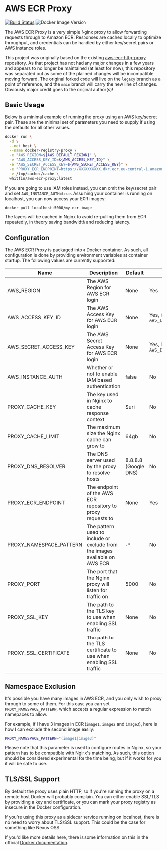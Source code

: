 # AWS ECR Proxy

[![Build Status](https://img.shields.io/github/actions/workflow/status/whitfin/aws-ecr-proxy/ci.yml?branch=main)](https://github.com/whitfin/aws-ecr-proxy/actions) ![Docker Image Version](https://img.shields.io/docker/v/whitfin/aws-ecr-proxy)

The AWS ECR Proxy is a very simple Nginx proxy to allow forwarding requests through to Amazon
ECR. Responses are cached locally to optimize throughput, and credentials can be handled by
either key/secret pairs or AWS instance roles.

This project was originally based on the existing [aws-ecr-http-proxy](https://github.com/Lotto24/aws-ecr-http-proxy)
repository. As that project has not had any major changes in a few years and appears to no longer
be maintained (at least for now), this repository was separated out as some of the planned changes
will be incompatible moving forward. The original forked code will live on the `legacy` branch as
a point of reference, and the `main` branch will carry the new line of changes. Obviously major
credit goes to the original author(s)!

## Basic Usage

Below is a minimal example of running the proxy using an AWS key/secret pair. These
are the minimal set of parameters you need to supply if using the defaults for all
other values.

```sh
docker run \
  -d \
  --net host \
  --name docker-registry-proxy \
  -e "AWS_REGION=${AWS_DEFAULT_REGION}" \
  -e "AWS_ACCESS_KEY_ID=${AWS_ACCESS_KEY_ID}" \
  -e "AWS_SECRET_ACCESS_KEY=${AWS_SECRET_ACCESS_KEY}" \
  -e "PROXY_ECR_ENDPOINT=https://XXXXXXXXXX.dkr.ecr.eu-central-1.amazonaws.com" \
  -v /tmp/cache:/cache \
  whitfin/aws-ecr-proxy:latest
```

If you are going to use IAM roles instead, you can omit the key/secret pair and set
`AWS_INSTANCE_AUTH=true`. Assuming your container is running on localhost, you can
now access your ECR images:

```sh
docker pull localhost:5000/my-ecr-image
```

The layers will be cached in Nginx to avoid re-pulling them from ECR repeatedly,
in theory saving bandwidth and reducing latency.

## Configuration

The AWS ECR Proxy is packaged into a Docker container. As such, all configuration is
done by providing environment variables at container startup. The following values
are currently supported:

| Name                    | Description                                                                 | Default              | Required                                   |
| ----------------------- | --------------------------------------------------------------------------- | -------------------- | ------------------------------------------ |
| AWS_REGION              | The AWS Region for AWS ECR login                                            | None                 | Yes                                        |
| AWS_ACCESS_KEY_ID       | The AWS Access Key for AWS ECR login                                        | None                 | Yes, if not using `AWS_INSTANCE_AUTH=true` |
| AWS_SECRET_ACCESS_KEY   | The AWS Secret Access Key for AWS ECR login                                 | None                 | Yes, if not using `AWS_INSTANCE_AUTH=true` |
| AWS_INSTANCE_AUTH       | Whether or not to enable IAM based authentication                           | false                | No                                         |
| PROXY_CACHE_KEY         | The key used in Nginx to cache response context                             | $uri                 | No                                         |
| PROXY_CACHE_LIMIT       | The maximum size the Nginx cache can grow to                                | 64gb                 | No                                         |
| PROXY_DNS_RESOLVER      | The DNS server used by the proxy to resolve hosts                           | 8.8.8.8 (Google DNS) | No                                         |
| PROXY_ECR_ENDPOINT      | The endpoint of the AWS ECR repository to proxy requests to                 | None                 | Yes                                        |
| PROXY_NAMESPACE_PATTERN | The pattern used to include or exclude from the images available on AWS ECR | `.*`                 | No                                         |
| PROXY_PORT              | The port that the Nginx proxy will listen for traffic on                    | 5000                 | No                                         |
| PROXY_SSL_KEY           | The path to the TLS key to use when enabling SSL traffic                    | None                 | No                                         |
| PROXY_SSL_CERTIFICATE   | The path to the TLS certificate to use when enabling SSL traffic            | None                 | No                                         |

## Namespace Exclusion

It's possible you have many images in AWS ECR, and you only wish to proxy through
to some of them. For this case you can set `PROXY_NAMESPACE_PATTERN`, which accepts
a regular expression to match namepaces to allow.

For example, if I have 3 images in ECR (`image1`, `image2` and `image3`), here is
how I can exclude the second image easily:

```sh
PROXY_NAMESPACE_PATTERN="(image1|image3)"
```

Please note that this parameter is used to configure routes in Nginx, so your pattern
has to be compatible with Nginx's matching. As such, this option should be considered
experimental for the time being, but if it works for you it will be safe to use.

## TLS/SSL Support

By default the proxy uses plain HTTP, so if you're running the proxy on a remote host
Docker will probably complain. You can either enable SSL/TLS by providing a key and
certificate, or you can mark your proxy registry as insecure in the Docker configuration.

If you're using this proxy as a sidecar service running on localhost, there is no need
to worry about TLS/SSL support. This could be the case for something like Nexus OSS.

If you'd like more details here, there is some information on this in the official
[Docker documentation](https://docs.docker.com/engine/reference/commandline/dockerd/#insecure-registries).
